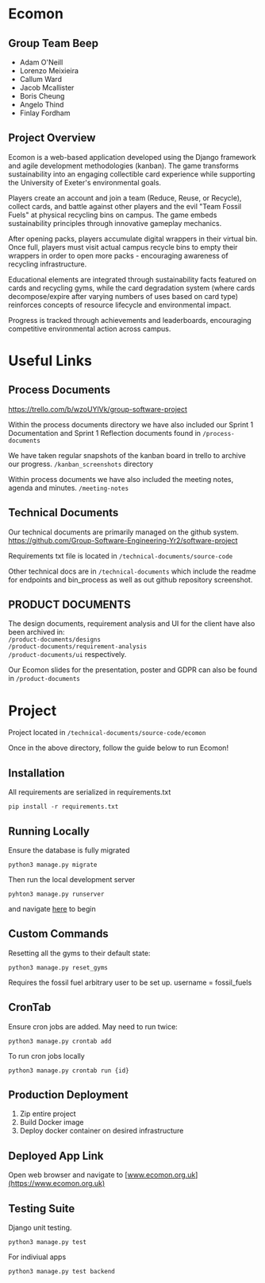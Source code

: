 # Ecomon

## Group Team Beep

-   Adam O'Neill
-   Lorenzo Meixieira
-   Callum Ward
-   Jacob Mcallister
-   Boris Cheung
-   Angelo Thind
-   Finlay Fordham

## Project Overview

Ecomon is a web-based application developed using the Django framework and agile development methodologies (kanban). The game transforms sustainability into an engaging collectible card experience while supporting the University of Exeter's environmental goals.

Players create an account and join a team (Reduce, Reuse, or Recycle), collect cards, and battle against other players and the evil "Team Fossil Fuels" at physical recycling bins on campus. The game embeds sustainability principles through innovative gameplay mechanics.

After opening packs, players accumulate digital wrappers in their virtual bin. Once full, players must visit actual campus recycle bins to empty their wrappers in order to open more packs - encouraging awareness of recycling infrastructure.

Educational elements are integrated through sustainability facts featured on cards and recycling gyms, while the card degradation system (where cards decompose/expire after varying numbers of uses based on card type) reinforces concepts of resource lifecycle and environmental impact.

Progress is tracked through achievements and leaderboards, encouraging competitive environmental action across campus.

# Useful Links

## Process Documents

https://trello.com/b/wzoUYlVk/group-software-project

Within the process documents directory we have also included our Sprint 1 Documentation and Sprint 1 Reflection documents found in `/process-documents`

We have taken regular snapshots of the kanban board in trello to archive our progress. `/kanban_screenshots` directory

Within process documents we have also included the meeting notes, agenda and minutes. `/meeting-notes`

## Technical Documents

Our technical documents are primarily managed on the github system. https://github.com/Group-Software-Engineering-Yr2/software-project

Requirements txt file is located in `/technical-documents/source-code`

Other technical docs are in `/technical-documents` which include the readme for endpoints and bin_process as well as out github repository screenshot.

## PRODUCT DOCUMENTS

The design documents, requirement analysis and UI for the client have also been archived in:
<br> `/product-documents/designs`
<br> `/product-documents/requirement-analysis`
<br> `/product-documents/ui` respectively.

Our Ecomon slides for the presentation, poster and GDPR can also be found in `/product-documents`

# Project

Project located in `/technical-documents/source-code/ecomon`

Once in the above directory, follow the guide below to run Ecomon!

## Installation

All requirements are serialized in requirements.txt

`pip install -r requirements.txt`

## Running Locally

Ensure the database is fully migrated

`python3 manage.py migrate`

Then run the local development server

`pyhton3 manage.py runserver`

and navigate [here](http://localhost:8000/) to begin

## Custom Commands

Resetting all the gyms to their default state:

`python3 manage.py reset_gyms`

Requires the fossil fuel arbitrary user to be set up. username = fossil_fuels

## CronTab

Ensure cron jobs are added. May need to run twice:

`python3 manage.py crontab add`

To run cron jobs locally

`python3 manage.py crontab run {id}`

## Production Deployment

1. Zip entire project
2. Build Docker image
3. Deploy docker container on desired infrastructure

## Deployed App Link

Open web browser and navigate to [www.ecomon.org.uk](https://www.ecomon.org.uk)

## Testing Suite

Django unit testing.

```
python3 manage.py test
```

For indiviual apps

```
python3 manage.py test backend
```
